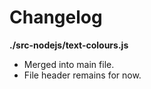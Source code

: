 # Changelog

**./src-nodejs/text-colours.js**
* Merged into main file.
* File header remains for now.